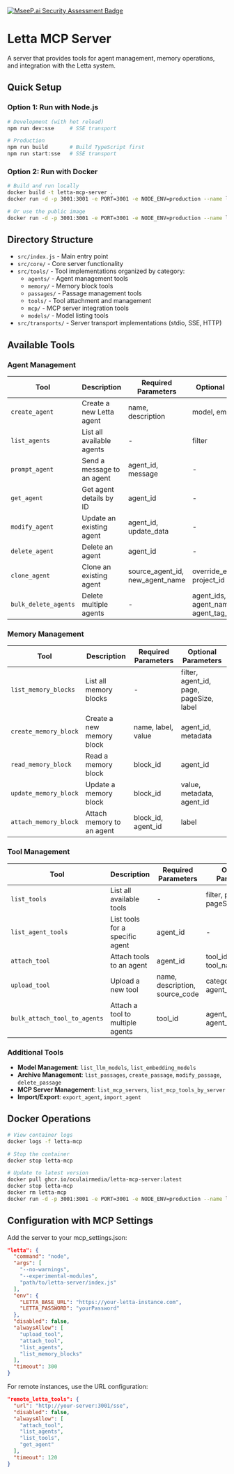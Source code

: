 [![MseeP.ai Security Assessment Badge](https://mseep.net/mseep-audited.png)](https://mseep.ai/app/oculairmedia-letta-mcp-server)

# Letta MCP Server

A server that provides tools for agent management, memory operations, and integration with the Letta system.

## Quick Setup

### Option 1: Run with Node.js

```bash
# Development (with hot reload)
npm run dev:sse     # SSE transport

# Production
npm run build       # Build TypeScript first
npm run start:sse   # SSE transport
```

### Option 2: Run with Docker

```bash
# Build and run locally
docker build -t letta-mcp-server .
docker run -d -p 3001:3001 -e PORT=3001 -e NODE_ENV=production --name letta-mcp letta-mcp-server

# Or use the public image
docker run -d -p 3001:3001 -e PORT=3001 -e NODE_ENV=production --name letta-mcp ghcr.io/oculairmedia/letta-mcp-server:latest
```

## Directory Structure

- `src/index.js` - Main entry point
- `src/core/` - Core server functionality
- `src/tools/` - Tool implementations organized by category:
  - `agents/` - Agent management tools
  - `memory/` - Memory block tools
  - `passages/` - Passage management tools
  - `tools/` - Tool attachment and management
  - `mcp/` - MCP server integration tools
  - `models/` - Model listing tools
- `src/transports/` - Server transport implementations (stdio, SSE, HTTP)

## Available Tools

### Agent Management

| Tool | Description | Required Parameters | Optional Parameters |
|------|-------------|---------------------|---------------------|
| `create_agent` | Create a new Letta agent | name, description | model, embedding |
| `list_agents` | List all available agents | - | filter |
| `prompt_agent` | Send a message to an agent | agent_id, message | - |
| `get_agent` | Get agent details by ID | agent_id | - |
| `modify_agent` | Update an existing agent | agent_id, update_data | - |
| `delete_agent` | Delete an agent | agent_id | - |
| `clone_agent` | Clone an existing agent | source_agent_id, new_agent_name | override_existing_tools, project_id |
| `bulk_delete_agents` | Delete multiple agents | - | agent_ids, agent_name_filter, agent_tag_filter |

### Memory Management

| Tool | Description | Required Parameters | Optional Parameters |
|------|-------------|---------------------|---------------------|
| `list_memory_blocks` | List all memory blocks | - | filter, agent_id, page, pageSize, label |
| `create_memory_block` | Create a new memory block | name, label, value | agent_id, metadata |
| `read_memory_block` | Read a memory block | block_id | agent_id |
| `update_memory_block` | Update a memory block | block_id | value, metadata, agent_id |
| `attach_memory_block` | Attach memory to an agent | block_id, agent_id | label |

### Tool Management

| Tool | Description | Required Parameters | Optional Parameters |
|------|-------------|---------------------|---------------------|
| `list_tools` | List all available tools | - | filter, page, pageSize |
| `list_agent_tools` | List tools for a specific agent | agent_id | - |
| `attach_tool` | Attach tools to an agent | agent_id | tool_id, tool_ids, tool_names |
| `upload_tool` | Upload a new tool | name, description, source_code | category, agent_id |
| `bulk_attach_tool_to_agents` | Attach a tool to multiple agents | tool_id | agent_name_filter, agent_tag_filter |

### Additional Tools

- **Model Management**: `list_llm_models`, `list_embedding_models`
- **Archive Management**: `list_passages`, `create_passage`, `modify_passage`, `delete_passage`
- **MCP Server Management**: `list_mcp_servers`, `list_mcp_tools_by_server`
- **Import/Export**: `export_agent`, `import_agent`

## Docker Operations

```bash
# View container logs
docker logs -f letta-mcp

# Stop the container
docker stop letta-mcp

# Update to latest version
docker pull ghcr.io/oculairmedia/letta-mcp-server:latest
docker stop letta-mcp
docker rm letta-mcp
docker run -d -p 3001:3001 -e PORT=3001 -e NODE_ENV=production --name letta-mcp ghcr.io/oculairmedia/letta-mcp-server:latest
```

## Configuration with MCP Settings

Add the server to your mcp_settings.json:

```json
"letta": {
  "command": "node",
  "args": [
    "--no-warnings",
    "--experimental-modules",
    "path/to/letta-server/index.js"
  ],
  "env": {
    "LETTA_BASE_URL": "https://your-letta-instance.com",
    "LETTA_PASSWORD": "yourPassword"
  },
  "disabled": false,
  "alwaysAllow": [
    "upload_tool",
    "attach_tool",
    "list_agents",
    "list_memory_blocks"
  ],
  "timeout": 300
}
```

For remote instances, use the URL configuration:

```json
"remote_letta_tools": {
  "url": "http://your-server:3001/sse",
  "disabled": false,
  "alwaysAllow": [
    "attach_tool", 
    "list_agents",
    "list_tools",
    "get_agent"
  ],
  "timeout": 120
}
